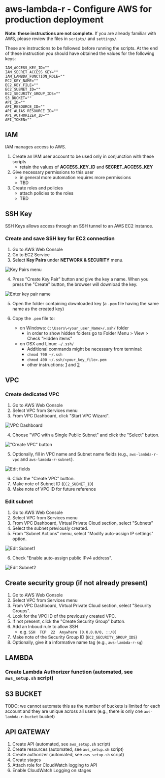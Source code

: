 # aws-lambda-r - Configure AWS for production deployment

**Note: these instructions are not complete.** If you are already familiar with AWS,
please review the files in `scripts/` and `settings/`.

These are instructions to be followed before running the scripts. At the end of 
these instruction you should have obtained the values for the following keys:

```
IAM_ACCESS_KEY_ID=""
IAM_SECRET_ACCESS_KEY=""
IAM_LAMBDA_FUNCTION_ROLE=""
EC2_KEY_NAME=""
EC2_KEY_FILE=""
EC2_SUBNET_ID=""
EC2_SECURITY_GROUP_IDS=""
S3_BUCKET=""
API_ID=""
API_RESOURCE_ID=""
API_ALIAS_RESOURCE_ID=""
API_AUTHORIZER_ID=""
API_TOKEN=""
```




## IAM 

IAM manages access to AWS.

1. Create an IAM user account to be used only in conjunction with these scripts
    + retain the values of **ACCESS_KEY_ID** and **SECRET_ACCESS_KEY**
2. Give necessary permissions to this user
    + in general more automation requires more permissions
    + TBD
3. Create roles and policies 
    + attach policies to the roles
    + TBD


## SSH Key

SSH Keys allows access through an SSH tunnel to an AWS EC2 instance.

### Create and save SSH key for EC2 connection

1. Go to AWS Web Console
2. Go to EC2 Service
3. Select **Key Pairs** under **NETWORK & SECURITY** menu. 

![Key Pairs menu](21-ssh-key-pairs-menu.png)

4. Press "Create Key Pair" button and give the key a name. When you press the 
"Create" button, the browser will download the key.

![Enter key pair name](22-ssh-enter-key-pair-name.png)

5. Open the folder containing downloaded key (a `.pem` file having the same name as the created key)

6. Copy the `.pem` file to:
    - on Windows: `C:\Users\<your_user_Name>/.ssh/` folder 
        + in order to show hidden folders go to Folder Menu > View > Check "Hidden items"
    - on OSX and Linux: `~/.ssh/` 
        + Additional commands might be necessary from terminal:
        + `chmod 700 ~/.ssh`
        + `chmod 400 ~/.ssh/<your_key_file>.pem`
        + other instructions: [1](https://unix.stackexchange.com/a/115860) and 
        [2](http://docs.aws.amazon.com/AWSEC2/latest/UserGuide/AccessingInstancesLinux.html)


## VPC

### Create dedicated VPC 

1. Go to AWS Web Console
2. Select VPC from Services menu
3. From VPC Dashboard, click "Start VPC Wizard".

![VPC Dashboard](31-create-vpc.PNG)

4. Choose "VPC with a Single Public Subnet" and click the "Select" button.

!["Create VPC" button](32-create-vpc.PNG)

5. Optionally, fill in VPC name and Subnet name fields (e.g., `aws-lambda-r-vpc` and `aws-lambda-r-subnet`).

![Edit fields](33-create-vpc.jpg)

6. Click the "Create VPC" button.
7. Make note of Subnet ID (`EC2_SUBNET_ID`)
8. Make note of VPC ID for future reference


### Edit subnet

1. Go to AWS Web Console
2. Select VPC from Services menu
3. From VPC Dashboard, Virtual Private Cloud section, select "Subnets"
4. Select the subnet previously created.
5. From "Subnet Actions" menu, select "Modify auto-assign IP settings" option.

![Edit Subnet1](34-edit-subnet.PNG)

6. Check "Enable auto-assign public IPv4 address".

![Edit Subnet2](35-edit-subnet.PNG)


## Create security group (if not already present)

1. Go to AWS Web Console
2. Select VPC from Services menu
3. From VPC Dashboard, Virtual Private Cloud section, select "Security Groups".
4. Look for the VPC ID of the previously created VPC.
5. If not present, click the "Create Security Group" button.
6. Add an Inboud rule to allow SSH
    + e.g. `SSH  TCP  22  Anywhere (0.0.0.0/0, ::/0)`
7. Make note of the Security Group ID (`EC2_SECURITY_GROUP_IDS`)
8. Optionally, give it a informative name tag (e.g., `aws-lambda-r-sg`)


## LAMBDA

### Create Lambda Authorizer function (automated, see `aws_setup.sh` script)


##  S3 BUCKET

TODO: we cannot automate this as the number of buckets is limited for each 
account and they are unique across all users 
(e.g., there is only one `aws-lambda-r-bucket` bucket)


## API GATEWAY

1. Create API (automated, see `aws_setup.sh` script)
2. Create resources (automated, see `aws_setup.sh` script)
3. Create authorizer (automated, see `aws_setup.sh` script)
4. Create stages  
5. Attach role for CloudWatch logging to API
6. Enable CloudWatch Logging on stages
